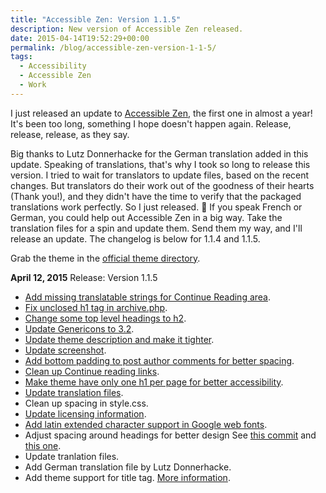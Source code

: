 ```yaml
---
title: "Accessible Zen: Version 1.1.5"
description: New version of Accessible Zen released.
date: 2015-04-14T19:52:29+00:00
permalink: /blog/accessible-zen-version-1-1-5/
tags:
  - Accessibility
  - Accessible Zen
  - Work
---
```


I just released an update to [Accessible Zen](/projects/accessible-zen/), the first one in almost a year! It's been too long, something I hope doesn't happen again. Release, release, release, as they say.

Big thanks to Lutz Donnerhacke for the German translation added in this update. Speaking of translations, that's why I took so long to release this version. I tried to wait for translators to update files, based on the recent changes. But translators do their work out of the goodness of their hearts (Thank you!), and they didn't have the time to verify that the packaged translations work perfectly. So I just released. 🙂 If you speak French or German, you could help out Accessible Zen in a big way. Take the translation files for a spin and update them. Send them my way, and I'll release an update. The changelog is below for 1.1.4 and 1.1.5.

<p class="callout">
  Grab the theme in the <a href="http://wordpress.org/themes/accessible-zen">official theme directory</a>.
</p>

**April 12, 2015** Release: Version 1.1.5

- [Add missing translatable strings for Continue Reading area](https://github.com/davidakennedy/accessible-zen/issues/61).
- [Fix unclosed h1 tag in archive.php](https://github.com/davidakennedy/accessible-zen/commit/d07cca141e18a1d868d187b4cf762552b18132fd).
- [Change some top level headings to h2](https://github.com/davidakennedy/accessible-zen/issues/62).
- [Update Genericons to 3.2](https://github.com/davidakennedy/accessible-zen/issues/64).
- [Update theme description and make it tighter](https://github.com/davidakennedy/accessible-zen/issues/65).
- [Update screenshot](https://github.com/davidakennedy/accessible-zen/issues/65).
- [Add bottom padding to post author comments for better spacing](https://github.com/davidakennedy/accessible-zen/issues/63).
- [Clean up Continue reading links](https://github.com/davidakennedy/accessible-zen/issues/68).
- [Make theme have only one h1 per page for better accessibility](https://github.com/davidakennedy/accessible-zen/commit/e975d88004c1749801795b0ac4324766b2236298).
- [Update translation files](https://github.com/davidakennedy/accessible-zen/commit/8c247cb03cc0e2664cfc2e146fbb7b6eac89b674).
- Clean up spacing in style.css.
- [Update licensing information](https://github.com/davidakennedy/accessible-zen/commit/77f6000a8f5f9442ab113d1a6593554a568c69e7).
- [Add latin extended character support in Google web fonts](https://github.com/davidakennedy/accessible-zen/commit/2ed76b0c3207156145aead251c820a7d68bb9860).
- Adjust spacing around headings for better design See [this commit](http://https://github.com/davidakennedy/accessible-zen/commit/29a3c2966328339548ab9dc21a1857c3a3e4f61a) and [this one](https://github.com/davidakennedy/accessible-zen/commit/56a965716c5b4b80176505427aec1d452fb9d5e5).
- Update tranlation files.
- Add German translation file by Lutz Donnerhacke.
- Add theme support for title tag. [More information](https://make.wordpress.org/core/2014/10/29/title-tags-in-4-1/).
